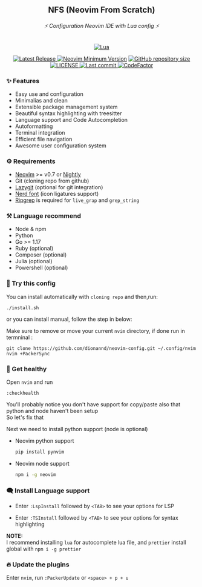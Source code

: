<h2 align="center"> NFS (Neovim From Scratch) </h2>

<h6 align="center"> ⚡ Configuration Neovim IDE with Lua config ⚡ </h6>

<div align="center" id="madewithlua">
	
[![Lua](https://img.shields.io/badge/Made%20with%20Lua-blue.svg?style=for-the-badge&logo=lua)](#madewithlua)
	
</div>
  
<div align="center">

  <a href="https://github.com/dionannd/neovim-config/releases/latest"
    ><img alt="Latest Release" src="https://img.shields.io/github/v/release/dionannd/neovim-config?style=flat-square&label=Release"
    />
  </a>
[![Neovim Minimum Version](https://img.shields.io/badge/Neovim-0.6+-blueviolet.svg?style=flat-square&logo=Neovim&logoColor=white)](https://github.com/neovim/neovim)
  <a href="https://github.com/dionannd/neovim-config"
        ><img
            src="https://img.shields.io/github/repo-size/dionannd/neovim-config?style=flat-square&label=Repo"
            alt="GitHub repository size"
    /></a>
    <a href="https://github.com/dionannd/neovim-config/blob/main/LICENSE">
        <img src="https://img.shields.io/github/license/dionannd/neovim-config?style=flat-square&logo=GNU&label=License" alt="LICENSE"
      />
    <a href="https://github.com/dionannd/neovim-config/pulse">
      <img alt="Last commit" src="https://img.shields.io/github/last-commit/dionannd/neovim-config?style=flat-square&label=Last Commit"/>
    </a>
    <a href="https://www.codefactor.io/repository/github/dionannd/neovim-config">
      <img src="https://www.codefactor.io/repository/github/dionannd/neovim-config/badge" alt="CodeFactor" />
    </a>
</div>

### ✨ Features
- Easy use and configuration
- Minimalias and clean
- Extensible package management system
- Beautiful syntax highlighting with treesitter
- Language support and Code Autocompletion
- Autoformatting
- Terminal integration
- Efficient file navigation
- Awesome user configuration system

### ⚙️ Requirements
- [Neovim](https://neovim.io/) >= v0.7 or [Nightly](https://github.com/neovim/neovim/releases/tag/nightly)
- Git (cloning repo from github)
- [Lazygit](https://github.com/jesseduffield/lazygit) (optional for git integration)
- [Nerd font](https://www.nerdfonts.com/) (icon ligatures support)
- [Ripgrep](https://github.com/BurntSushi/ripgrep) is required for `live_grap` and `grep_string`

### ⚒️  Language recommend
- Node & npm
- Python
- Go >= 1.17
- Ruby (optional)
- Composer (optional)
- Julia (optional)
- Powershell (optional)

### 🚀 Try this config

You can install automatically with `cloning repo` and then,run:
```
./install.sh
```
or you can install manual, follow the step in below:

Make sure to remove or move your current `nvim` directory, 
if done run in termninal :

```
git clone https://github.com/dionannd/neovim-config.git ~/.config/nvim
nvim +PackerSync
```

### 🎣 Get healthy

Open `nvim` and run
```
:checkhealth
```

You'll probably notice you don't have support for copy/paste also that python and node haven't been setup <br />
So let's fix that <br />

Next we need to install python support (node is optional)
- Neovim python support
  
  ```bash
  pip install pynvim
  ```
- Neovim node support
  
  ```bash
  npm i -g neovim
  ```

### 🗨️ Install Language support

- Enter `:LspInstall` followed by `<TAB>` to see your options for LSP

- Enter `:TSInstall` followed by `<TAB>` to see your options for syntax highlighting

**NOTE:** <br />
I recommend installing `lua` for autocomplete lua file, and `prettier` install global with `npm i -g prettier`

### 🔥 Update the plugins

Enter `nvim`, run `:PackerUpdate` or `<space> + p + u`
